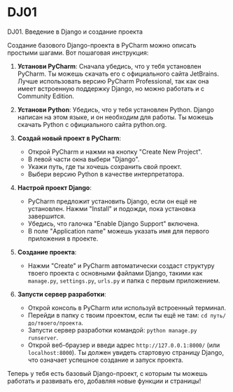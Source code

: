 # DJ01
 DJ01. Введение в Django и создание проекта

Создание базового Django-проекта в PyCharm можно описать простыми шагами. Вот пошаговая инструкция:

1. **Установи PyCharm**: Сначала убедись, что у тебя установлен PyCharm. Ты можешь скачать его с официального сайта JetBrains. Лучше использовать версию PyCharm Professional, так как она имеет встроенную поддержку Django, но можно работать и с Community Edition.

2. **Установи Python**: Убедись, что у тебя установлен Python. Django написан на этом языке, и он необходим для работы. Ты можешь скачать Python с официального сайта python.org.

3. **Создай новый проект в PyCharm**:
   - Открой PyCharm и нажми на кнопку "Create New Project".
   - В левой части окна выбери "Django".
   - Укажи путь, где ты хочешь сохранить свой проект.
   - Выбери версию Python в качестве интерпретатора.

4. **Настрой проект Django**:
   - PyCharm предложит установить Django, если он ещё не установлен. Нажми "Install" и подожди, пока установка завершится.
   - Убедись, что галочка "Enable Django Support" включена.
   - В поле "Application name" можешь указать имя для первого приложения в проекте.

5. **Создание проекта**:
   - Нажми "Create" и PyCharm автоматически создаст структуру твоего проекта с основными файлами Django, такими как `manage.py`, `settings.py`, `urls.py` и папка с первым приложением.

6. **Запусти сервер разработки**:
   - Открой консоль в PyCharm или используй встроенный терминал.
   - Перейди в папку с твоим проектом, если ты ещё не там: `cd путь/до/твоего/проекта`.
   - Запусти сервер разработки командой: `python manage.py runserver`.
   - Открой веб-браузер и введи адрес `http://127.0.0.1:8000/` (или `localhost:8000`). Ты должен увидеть стартовую страницу Django, что означает успешное создание и запуск проекта.

Теперь у тебя есть базовый Django-проект, с которым ты можешь работать и развивать его, добавляя новые функции и страницы!